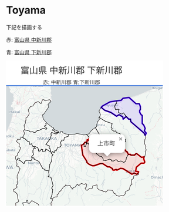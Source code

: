 Toyama 
===============

下記を描画する

 赤: [富山県 中新川郡](https://ja.wikipedia.org/wiki/%E4%B8%AD%E6%96%B0%E5%B7%9D%E9%83%A1)

 青: [富山県 下新川郡](https://ja.wikipedia.org/wiki/%E4%B8%8B%E6%96%B0%E5%B7%9D%E9%83%A1)

![toyama](https://github.com/ohwada/World_Countries/blob/main/geoPandas/folium/toyama/screenshots/toyama.png)

